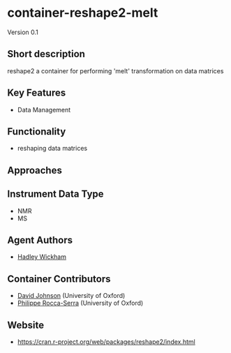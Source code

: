 # container-reshape2-melt
Version 0.1

## Short description
reshape2 a container for performing 'melt' transformation on data matrices 

## Key Features

- Data Management

## Functionality

- reshaping data matrices

## Approaches

## Instrument Data Type

- NMR
- MS

## Agent Authors

- [Hadley Wickham](<h.wickham at gmail.com>)

## Container Contributors

- [David Johnson](https://github.com/djcomlab) (University of Oxford)
- [Philippe Rocca-Serra](https://github.com/proccaserra) (University of Oxford)

## Website

- https://cran.r-project.org/web/packages/reshape2/index.html
